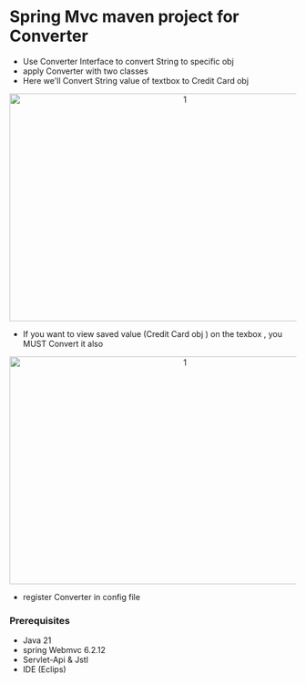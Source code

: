 # Spring Mvc maven project for Converter
- Use Converter Interface to convert String to specific obj
- apply Converter with two classes 
- Here we'll Convert String value of textbox to Credit Card obj
<p align="center">
<img width="600" height="400" alt="1" src="https://github.com/user-attachments/assets/8ee133b0-d4bf-4b43-a28c-f0f0306f5a41" />
</p>

- If you want to view saved value (Credit Card obj ) on the texbox , you MUST Convert it also
<p align="center">
<img width="600" height="400" alt="1" src="https://github.com/user-attachments/assets/730d566c-0087-4c00-a222-feea01ad2e5b" />
</p>

- register Converter in config file 
### Prerequisites
- Java 21
- spring Webmvc 6.2.12
- Servlet-Api & Jstl
- IDE (Eclips)
